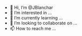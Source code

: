 - 👋 Hi, I’m @JBlanchar
- 👀 I’m interested in ...
- 🌱 I’m currently learning ...
- 💞️ I’m looking to collaborate on ...
- 📫 How to reach me ...

<!---
JBlanchar/JBlanchar is a ✨ special ✨ repository because its `README.md` (this file) appears on your GitHub profile.
You can click the Preview link to take a look at your changes.
--->
